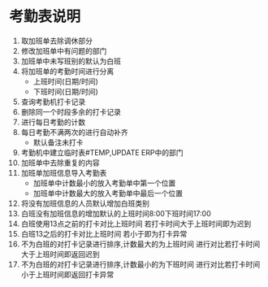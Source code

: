 # 考勤表说明
1. 取加班单去除调休部分
2. 修改加班单中有问题的部门
3. 加班单中未写班别的默认为白班
4. 将加班单的考勤时间进行分离
   - 上班时间(日期/时间)
   - 下班时间(日期/时间)
5. 查询考勤机打卡记录
6. 删除同一个时段多余的打卡记录
7. 进行每日考勤的计数
8. 每日考勤不满两次的进行自动补齐
    - 默认备注未打卡
9. 考勤机中建立临时表#TEMP,UPDATE ERP中的部门
10. 加班单中去除重复的内容
11. 加班单加班信息导入考勤表
    - 加班单中计数最小的放入考勤单中第一个位置
    - 加班单中计数最大的放入考勤单中最后一个位置
12. 将没有加班信息的人员默认增加白班类别
13. 白班没有加班信息的增加默认的上班时间8:00下班时间17:00
14. 白班使用13点之前的打卡对比上班时间 若打卡时间大于上班时间即为迟到
15. 白班13之后的打卡对比上班时间 若小于即为打卡异常
16. 不为白班的对打卡记录进行排序,计数最大的为上班时间 进行对比若打卡时间大于上班时间即返回迟到
17. 不为白班的对打卡记录进行排序,计数最小的为下班时间 进行对比若打卡时间小于上班时间即返回打卡异常
